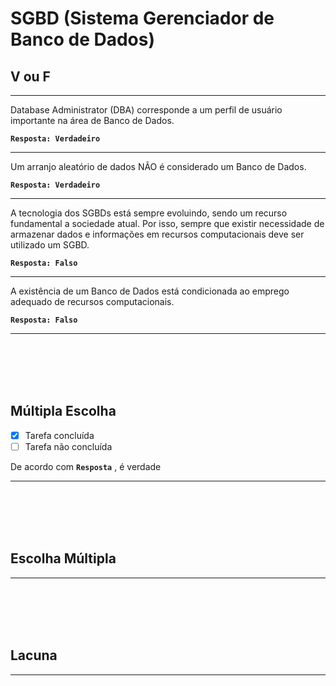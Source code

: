 # SGBD (Sistema Gerenciador de Banco de Dados)

## V ou F
---
Database Administrator (DBA) corresponde a um perfil de usuário importante na área de Banco de Dados.

**```Resposta: Verdadeiro```**

---

Um arranjo aleatório de dados NÃO é considerado um Banco de Dados.

**```Resposta: Verdadeiro```**

---
A tecnologia dos SGBDs está sempre evoluindo, sendo um recurso fundamental a sociedade atual.
Por isso, sempre que existir necessidade de armazenar dados e informações em recursos computacionais deve ser utilizado um SGBD.

**```Resposta: Falso```**

---

A existência de um Banco de Dados está condicionada ao emprego adequado de recursos computacionais.

**```Resposta: Falso```**

---








<br/>
<br/>
<br/>
<br/>

## Múltipla Escolha

- [x] Tarefa concluída
- [ ] Tarefa não concluída

De acordo com **```Resposta```**  , é verdade

---

<br/>
<br/>
<br/>
<br/>

## Escolha Múltipla


---

<br/>
<br/>
<br/>
<br/>

## Lacuna



---

